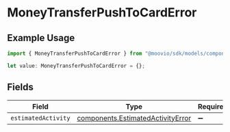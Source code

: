 # MoneyTransferPushToCardError

## Example Usage

```typescript
import { MoneyTransferPushToCardError } from "@moovio/sdk/models/components";

let value: MoneyTransferPushToCardError = {};
```

## Fields

| Field                                                                                  | Type                                                                                   | Required                                                                               | Description                                                                            |
| -------------------------------------------------------------------------------------- | -------------------------------------------------------------------------------------- | -------------------------------------------------------------------------------------- | -------------------------------------------------------------------------------------- |
| `estimatedActivity`                                                                    | [components.EstimatedActivityError](../../models/components/estimatedactivityerror.md) | :heavy_minus_sign:                                                                     | N/A                                                                                    |